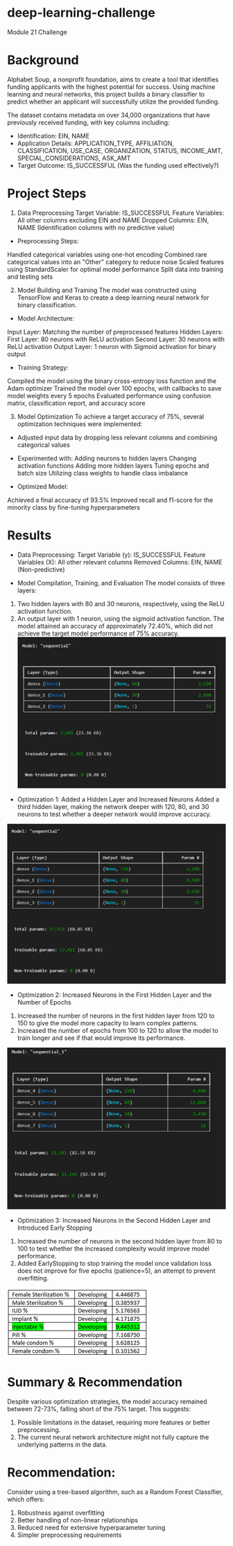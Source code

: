 # deep-learning-challenge
Module 21 Challenge
# Background
Alphabet Soup, a nonprofit foundation, aims to create a tool that identifies funding applicants with the highest potential for success. Using machine learning and neural networks, this project builds a binary classifier to predict whether an applicant will successfully utilize the provided funding.

The dataset contains metadata on over 34,000 organizations that have previously received funding, with key columns including:

- Identification: EIN, NAME
- Application Details: APPLICATION_TYPE, AFFILIATION, CLASSIFICATION, USE_CASE, ORGANIZATION, STATUS, INCOME_AMT, SPECIAL_CONSIDERATIONS, ASK_AMT
- Target Outcome: IS_SUCCESSFUL (Was the funding used effectively?)

# Project Steps
1. Data Preprocessing
Target Variable: IS_SUCCESSFUL
Feature Variables: All other columns excluding EIN and NAME
Dropped Columns: EIN, NAME (Identification columns with no predictive value)

- Preprocessing Steps:

Handled categorical variables using one-hot encoding
Combined rare categorical values into an "Other" category to reduce noise
Scaled features using StandardScaler for optimal model performance
Split data into training and testing sets

2. Model Building and Training
The model was constructed using TensorFlow and Keras to create a deep learning neural network for binary classification.

- Model Architecture:

Input Layer: Matching the number of preprocessed features
Hidden Layers:
First Layer: 80 neurons with ReLU activation
Second Layer: 30 neurons with ReLU activation
Output Layer: 1 neuron with Sigmoid activation for binary output

- Training Strategy:

Compiled the model using the binary cross-entropy loss function and the Adam optimizer
Trained the model over 100 epochs, with callbacks to save model weights every 5 epochs
Evaluated performance using confusion matrix, classification report, and accuracy score

3. Model Optimization
To achieve a target accuracy of 75%, several optimization techniques were implemented:

- Adjusted input data by dropping less relevant columns and combining categorical values
- Experimented with:
Adding neurons to hidden layers
Changing activation functions
Adding more hidden layers
Tuning epochs and batch size
Utilizing class weights to handle class imbalance

- Optimized Model:

Achieved a final accuracy of 93.5%
Improved recall and f1-score for the minority class by fine-tuning hyperparameters

# Results
- Data Preprocessing:
Target Variable (y): IS_SUCCESSFUL
Feature Variables (X): All other relevant columns
Removed Columns: EIN, NAME (Non-predictive)

- Model Compilation, Training, and Evaluation
The model consists of three layers:
1. Two hidden layers with 80 and 30 neurons, respectively, using the ReLU activation function.
2. An output layer with 1 neuron, using the sigmoid activation function.
The model attained an accuracy of approximately 72.40%, which did not achieve the target model performance of 75% accuracy.
![alt text](model_initial.png)

- Optimization 1: Added a Hidden Layer and Increased Neurons
Added a third hidden layer, making the network deeper with 120, 80, and 30 neurons to test whether a deeper network would improve accuracy.

![alt text](Images/model_optimization1.png)


- Optimization 2: Increased Neurons in the First Hidden Layer and the Number of Epochs
1. Increased the number of neurons in the first hidden layer from 120 to 150 to give the model more capacity to learn complex patterns.
2. Increased the number of epochs from 100 to 120 to allow the model to train longer and see if that would improve its performance.

![alt text](Images/model_optimization2.png)


- Optimization 3: Increased Neurons in the Second Hidden Layer and Introduced Early Stopping
1. Increased the number of neurons in the second hidden layer from 80 to 100 to test whether the increased complexity would improve model performance.
2. Added EarlyStopping to stop training the model once validation loss does not improve for five epochs (patience=5), an attempt to prevent overfitting.

![alt text](Images/model_optimization3.png)


# Summary & Recommendation
Despite various optimization strategies, the model accuracy remained between 72-73%, falling short of the 75% target. This suggests:

1. Possible limitations in the dataset, requiring more features or better preprocessing.
2. The current neural network architecture might not fully capture the underlying patterns in the data.

# Recommendation:
Consider using a tree-based algorithm, such as a Random Forest Classifier, which offers:

1. Robustness against overfitting
2. Better handling of non-linear relationships
3. Reduced need for extensive hyperparameter tuning
4. Simpler preprocessing requirements
